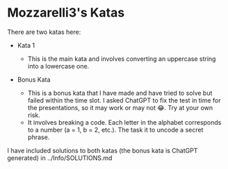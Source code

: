 # Mozzarelli3's Katas

There are two katas here:

- Kata 1
    - This is the main kata and involves converting an uppercase string into a lowercase one.

- Bonus Kata
    - This is a bonus kata that I have made and have tried to solve but failed within the time slot. I asked ChatGPT to fix the test in time for the presentations, so it may work or may not 😂. Try at your own risk. 
    - It involves breaking a code. Each letter in the alphabet corresponds to a number (a = 1, b = 2, etc.). The task it to uncode a secret phrase.


I have included solutions to both katas (the bonus kata is ChatGPT generated) in ../Info/SOLUTIONS.md